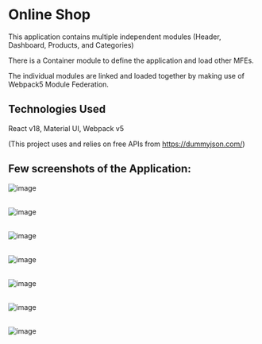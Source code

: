 # Online Shop

This application contains multiple independent modules (Header, Dashboard, Products, and Categories)

There is a Container module to define the application and load other MFEs.

The individual modules are linked and loaded together by making use of Webpack5 Module Federation.

## Technologies Used
React v18, Material UI, Webpack v5

(This project uses and relies on free APIs from https://dummyjson.com/)

## Few screenshots of the Application:

![image](https://github.com/aanchal-fatwani/online-shop/assets/63228776/46faf82e-e983-477b-a1f9-49cd2224e741)
<br/>
<br/>

![image](https://github.com/aanchal-fatwani/online-shop/assets/63228776/6bf7b9c0-93a4-4c73-939c-8856587410e6)
<br/>
<br/>

![image](https://github.com/aanchal-fatwani/online-shop/assets/63228776/b1db1ea2-d775-42b9-9f3a-be232ddc2248)
<br/>
<br/>

![image](https://github.com/aanchal-fatwani/online-shop/assets/63228776/bd8b0363-5bf1-4fba-a0ba-f8a69286da39)
<br/>
<br/>

![image](https://github.com/aanchal-fatwani/online-shop/assets/63228776/cb9da356-840a-4caa-86bd-07448653013b)
<br/>
<br/>

![image](https://github.com/aanchal-fatwani/online-shop/assets/63228776/ff9cee2d-e578-4a6b-8fd3-87447feaf888)
<br/>
<br/>

![image](https://github.com/aanchal-fatwani/online-shop/assets/63228776/48d3842c-3c13-496e-bafa-7d0daf0657fd)


